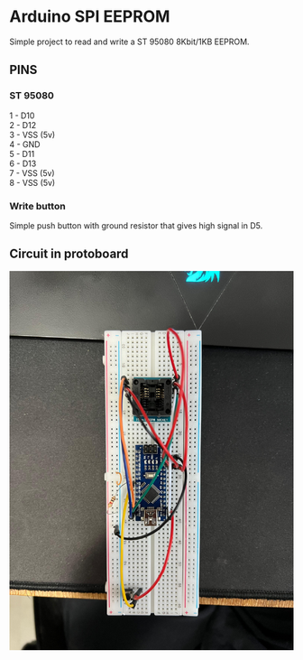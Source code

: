 # Arduino SPI EEPROM
Simple project to read and write a ST 95080 8Kbit/1KB EEPROM.

## PINS
### ST 95080
1 - D10<br>
2 - D12<br>
3 - VSS (5v)<br>
4 - GND<br>
5 - D11<br>
6 - D13<br>
7 - VSS (5v)<br>
8 - VSS (5v)<br>

### Write button
Simple push button with ground resistor that gives high signal in D5.


## Circuit in protoboard
![Circuit protoboard](circuit.jpeg)
